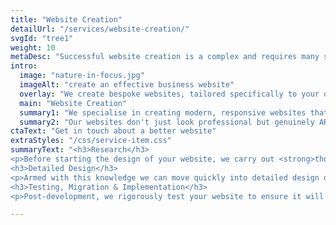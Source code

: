 ```yaml
---
title: "Website Creation"
detailUrl: "/services/website-creation/"
svgId: "tree1"
weight: 10
metaDesc: "Successful website creation is a complex and requires many skills. AttractMore provide a full range of services in this area as detailed here."
intro:
  image: "nature-in-focus.jpg"
  imageAlt: "create an effective business website"
  overlay: "We create bespoke websites, tailored specifically to your organisation's needs."
  main: "Website Creation"
  summary1: "We specialise in creating modern, responsive websites that deliver value to your organisation."
  summary2: "Our websites don't just look professional but genuinely ARE professional through and through. This includes detailed search engine optimisation to improve the visibility of your site online."
ctaText: "Get in touch about a better website"
extraStyles: "/css/service-item.css"
summaryText: "<h3>Research</h3>
<p>Before starting the design of your website, we carry out <strong>thorough research</strong> to understand your business and audience needs. We analyse your objectives, explore competitor websites, and understand your target audience's motivations and concerns. This insight guides us in creating content and designs tailored to convert visitors into customers.</p>
<h3>Detailed Design</h3>
<p>Armed with this knowledge we can move quickly into detailed design of your new website. We will always ensure that the designs are <strong>mobile friendly</strong> and that they will adapt smoothly to display well on screens of all sizes. Design also considers potential <strong>carbon emissions</strong> and <strong>performance</strong>.</p>
<h3>Testing, Migration & Implementation</h3>
<p>Post-development, we rigorously test your website to ensure it will work on any device. We also <strong>check carbon emissions</strong> and <strong>test page load speed</strong>, fine tuning for lowest emissions and best performance. We provide a seamless migration plan to preserve the value of your previous site and avoid 'page not found' errors.</p>"

---
```

